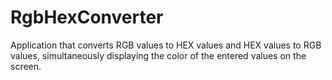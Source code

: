# RgbHexConverter
Application that converts RGB values to HEX values and HEX values to RGB values, simultaneously displaying the color of the entered values on the screen.
